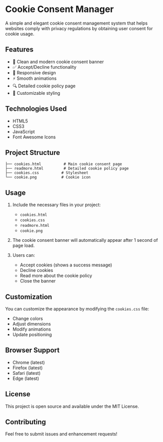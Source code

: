 # Cookie Consent Manager

A simple and elegant cookie consent management system that helps websites comply with privacy regulations by obtaining user consent for cookie usage.

## Features

- 🍪 Clean and modern cookie consent banner
- ✅ Accept/Decline functionality
- 📱 Responsive design
- ⚡ Smooth animations
- 🔍 Detailed cookie policy page
- 🎨 Customizable styling

## Technologies Used

- HTML5
- CSS3
- JavaScript
- Font Awesome Icons

## Project Structure

```
├── cookies.html          # Main cookie consent page
├── readmore.html         # Detailed cookie policy page
├── cookies.css          # Stylesheet
└── cookie.png           # Cookie icon
```

## Usage

1. Include the necessary files in your project:

   - `cookies.html`
   - `cookies.css`
   - `readmore.html`
   - `cookie.png`

2. The cookie consent banner will automatically appear after 1 second of page load.

3. Users can:
   - Accept cookies (shows a success message)
   - Decline cookies
   - Read more about the cookie policy
   - Close the banner

## Customization

You can customize the appearance by modifying the `cookies.css` file:

- Change colors
- Adjust dimensions
- Modify animations
- Update positioning

## Browser Support

- Chrome (latest)
- Firefox (latest)
- Safari (latest)
- Edge (latest)

## License

This project is open source and available under the MIT License.

## Contributing

Feel free to submit issues and enhancement requests!
